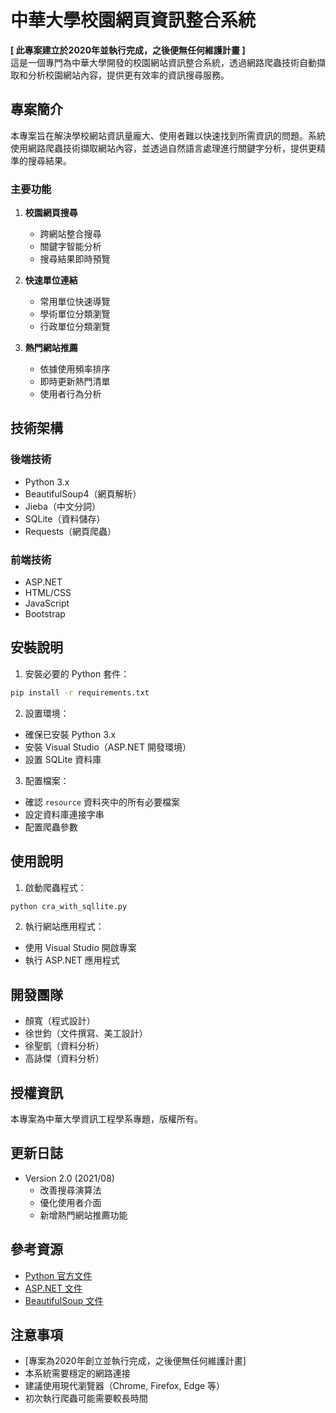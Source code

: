 # 中華大學校園網頁資訊整合系統

**[ 此專案建立於2020年並執行完成，之後便無任何維護計畫 ]**  
這是一個專門為中華大學開發的校園網站資訊整合系統，透過網路爬蟲技術自動擷取和分析校園網站內容，提供更有效率的資訊搜尋服務。

## 專案簡介

本專案旨在解決學校網站資訊量龐大、使用者難以快速找到所需資訊的問題。系統使用網路爬蟲技術擷取網站內容，並透過自然語言處理進行關鍵字分析，提供更精準的搜尋結果。

### 主要功能

1. **校園網頁搜尋**
   - 跨網站整合搜尋
   - 關鍵字智能分析
   - 搜尋結果即時預覽

2. **快速單位連結**
   - 常用單位快速導覽
   - 學術單位分類瀏覽
   - 行政單位分類瀏覽

3. **熱門網站推薦**
   - 依據使用頻率排序
   - 即時更新熱門清單
   - 使用者行為分析

## 技術架構

### 後端技術
- Python 3.x
- BeautifulSoup4（網頁解析）
- Jieba（中文分詞）
- SQLite（資料儲存）
- Requests（網頁爬蟲）

### 前端技術
- ASP.NET
- HTML/CSS
- JavaScript
- Bootstrap

## 安裝說明

1. 安裝必要的 Python 套件：
```bash
pip install -r requirements.txt
```

2. 設置環境：
- 確保已安裝 Python 3.x
- 安裝 Visual Studio（ASP.NET 開發環境）
- 設置 SQLite 資料庫

3. 配置檔案：
- 確認 `resource` 資料夾中的所有必要檔案
- 設定資料庫連接字串
- 配置爬蟲參數

## 使用說明

1. 啟動爬蟲程式：
```bash
python cra_with_sqllite.py
```

2. 執行網站應用程式：
- 使用 Visual Studio 開啟專案
- 執行 ASP.NET 應用程式

## 開發團隊
- 顏寬（程式設計）
- 徐世鈞（文件撰寫、美工設計）
- 徐聖凱（資料分析）
- 高詠傑（資料分析）

## 授權資訊
本專案為中華大學資訊工程學系專題，版權所有。

## 更新日誌
- Version 2.0 (2021/08)
  - 改善搜尋演算法
  - 優化使用者介面
  - 新增熱門網站推薦功能

## 參考資源
- [Python 官方文件](https://docs.python.org/3/)
- [ASP.NET 文件](https://docs.microsoft.com/zh-tw/aspnet/core/?view=aspnetcore-5.0)
- [BeautifulSoup 文件](https://www.crummy.com/software/BeautifulSoup/bs4/doc/)

## 注意事項  
- [專案為2020年創立並執行完成，之後便無任何維護計畫]
- 本系統需要穩定的網路連接
- 建議使用現代瀏覽器（Chrome, Firefox, Edge 等）
- 初次執行爬蟲可能需要較長時間
